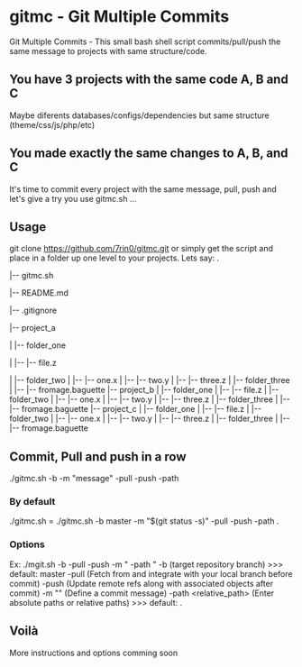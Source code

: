 # gitmc - Git Multiple Commits
Git Multiple Commits - This small bash shell script commits/pull/push the same message to projects with same structure/code.

## You have 3 projects with the same code A, B and C
Maybe diferents databases/configs/dependencies but same structure (theme/css/js/php/etc)

## You made exactly the same changes to A, B, and C
It's time to commit every project with the same message, pull, push and let's give a try you use gitmc.sh ...

## Usage
git clone https://github.com/7rin0/gitmc.git or simply get the script and place in a folder up one level to your projects. Lets say:
.

|-- gitmc.sh

|-- README.md

|-- .gitignore

|-- project_a 

|   |-- folder_one 

|   |--  |-- file.z 

|   |-- folder_two 
|   |--  |-- one.x 
|   |--  |-- two.y 
|   |--  |-- three.z 
|   |-- folder_three 
|   |--  |-- fromage.baguette 
|-- project_b 
|   |-- folder_one 
|   |--  |-- file.z 
|   |-- folder_two 
|   |--  |-- one.x 
|   |--  |-- two.y 
|   |--  |-- three.z 
|   |-- folder_three 
|   |--  |-- fromage.baguette 
|-- project_c 
|   |-- folder_one 
|   |--  |-- file.z 
|   |-- folder_two 
|   |--  |-- one.x 
|   |--  |-- two.y
|   |--  |-- three.z 
|   |-- folder_three 
|   |--  |-- fromage.baguette 

## Commit, Pull and push in a row
./gitmc.sh -b <branch> -m "message" -pull -push -path <path>

### By default
./gitmc.sh = ./gitmc.sh -b master -m "$(git status -s)" -pull -push -path .

### Options
Ex: ./mgit.sh -b <branch> -pull -push -m "<message> -path <path>"
	-b <branch> (target repository branch) >>> default: master
	-pull (Fetch from and integrate with your local branch before commit) 
	-push (Update remote refs along with associated objects after commit) 
	-m "<your message>" (Define a commit message) 
	-path <relative_path> (Enter absolute paths or relative paths) >>> default: .

## Voilà
More instructions and options comming soon
